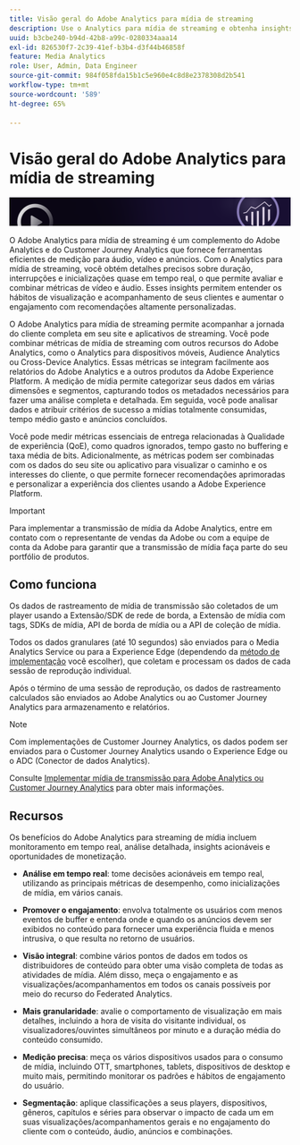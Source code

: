 ```yaml
---
title: Visão geral do Adobe Analytics para mídia de streaming
description: Use o Analytics para mídia de streaming e obtenha insights avançados de conteúdo, áudio e anúncios.
uuid: b3cbe240-b94d-42b8-a99c-0280334aaa14
exl-id: 826530f7-2c39-41ef-b3b4-d3f44b46858f
feature: Media Analytics
role: User, Admin, Data Engineer
source-git-commit: 984f058fda15b1c5e960e4c8d8e2378308d2b541
workflow-type: tm+mt
source-wordcount: '589'
ht-degree: 65%

---
```


# Visão geral do Adobe Analytics para mídia de streaming

![Banner](./assets/media_analytics_banner.png)

O Adobe Analytics para mídia de streaming é um complemento do Adobe Analytics e do Customer Journey Analytics que fornece ferramentas eficientes de medição para áudio, vídeo e anúncios. Com o Analytics para mídia de streaming, você obtém detalhes precisos sobre duração, interrupções e inicializações quase em tempo real, o que permite avaliar e combinar métricas de vídeo e áudio. Esses insights permitem entender os hábitos de visualização e acompanhamento de seus clientes e aumentar o engajamento com recomendações altamente personalizadas.

O Adobe Analytics para mídia de streaming permite acompanhar a jornada do cliente completa em seu site e aplicativos de streaming. Você pode combinar métricas de mídia de streaming com outros recursos do Adobe Analytics, como o Analytics para dispositivos móveis, Audience Analytics ou Cross-Device Analytics. Essas métricas se integram facilmente aos relatórios do Adobe Analytics e a outros produtos da Adobe Experience Platform. A medição de mídia permite categorizar seus dados em várias dimensões e segmentos, capturando todos os metadados necessários para fazer uma análise completa e detalhada. Em seguida, você pode analisar dados e atribuir critérios de sucesso a mídias totalmente consumidas, tempo médio gasto e anúncios concluídos.

Você pode medir métricas essenciais de entrega relacionadas à Qualidade de experiência (QoE), como quadros ignorados, tempo gasto no buffering e taxa média de bits. Adicionalmente, as métricas podem ser combinadas com os dados do seu site ou aplicativo para visualizar o caminho e os interesses do cliente, o que permite fornecer recomendações aprimoradas e personalizar a experiência dos clientes usando a Adobe Experience Platform.

>[!IMPORTANT]
>
>Para implementar a transmissão de mídia da Adobe Analytics, entre em contato com o representante de vendas da Adobe ou com a equipe de conta da Adobe para garantir que a transmissão de mídia faça parte do seu portfólio de produtos.


## Como funciona

Os dados de rastreamento de mídia de transmissão são coletados de um player usando a Extensão/SDK de rede de borda, a Extensão de mídia com tags, SDKs de mídia, API de borda de mídia ou a API de coleção de mídia.

Todos os dados granulares (até 10 segundos) são enviados para o Media Analytics Service ou para a Experience Edge (dependendo da [método de implementação](/help/implementation/overview.md) você escolher), que coletam e processam os dados de cada sessão de reprodução individual.

Após o término de uma sessão de reprodução, os dados de rastreamento calculados são enviados ao Adobe Analytics ou ao Customer Journey Analytics para armazenamento e relatórios.

>[!NOTE]
>
>Com implementações de Customer Journey Analytics, os dados podem ser enviados para o Customer Journey Analytics usando o Experience Edge ou o ADC (Conector de dados Analytics).


Consulte [Implementar mídia de transmissão para Adobe Analytics ou Customer Journey Analytics](/help/implementation/overview.md) para obter mais informações.

## Recursos

Os benefícios do Adobe Analytics para streaming de mídia incluem monitoramento em tempo real, análise detalhada, insights acionáveis e oportunidades de monetização.

* **Análise em tempo real**: tome decisões acionáveis em tempo real, utilizando as principais métricas de desempenho, como inicializações de mídia, em vários canais.

* **Promover o engajamento**: envolva totalmente os usuários com menos eventos de buffer e entenda onde e quando os anúncios devem ser exibidos no conteúdo para fornecer uma experiência fluida e menos intrusiva, o que resulta no retorno de usuários.

* **Visão integral**: combine vários pontos de dados em todos os distribuidores de conteúdo para obter uma visão completa de todas as atividades de mídia. Além disso, meça o engajamento e as visualizações/acompanhamentos em todos os canais possíveis por meio do recurso do Federated Analytics.

* **Mais granularidade**: avalie o comportamento de visualização em mais detalhes, incluindo a hora de visita do visitante individual, os visualizadores/ouvintes simultâneos por minuto e a duração média do conteúdo consumido.

* **Medição precisa**: meça os vários dispositivos usados para o consumo de mídia, incluindo OTT, smartphones, tablets, dispositivos de desktop e muito mais, permitindo monitorar os padrões e hábitos de engajamento do usuário.

* **Segmentação**: aplique classificações a seus players, dispositivos, gêneros, capítulos e séries para observar o impacto de cada um em suas visualizações/acompanhamentos gerais e no engajamento do cliente com o conteúdo, áudio, anúncios e combinações.
